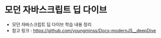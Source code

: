 # 모던 자바스크립트 딥 다이브
- 모던 자바스크립트 딥 다이브 학습 내용 정리
- 참고 링크 : https://github.com/youngminss/Docs-modernJS__deepDive